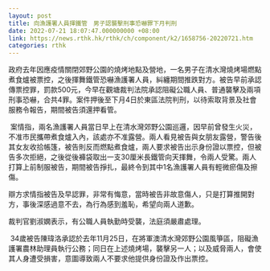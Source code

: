 ```yaml
---
layout: post
title: 向漁護署人員揮鐵管　男子認襲擊刑事恐嚇罪下月判刑
date: 2022-07-21 18:07:47.000000000 +08:00
link: https://news.rthk.hk/rthk/ch/component/k2/1658756-20220721.htm
categories: rthk
---
```


政府去年因應疫情關閉郊野公園的燒烤地點及營地，一名男子在清水灣燒烤場燃點煮食爐被票控，之後揮舞鐵管恐嚇漁護署人員，糾纏期間推跌對方。被告早前承認傳票控罪，罰款500元，今早在觀塘裁判法院承認阻礙公職人員、普通襲擊及兩項刑事恐嚇，合共4罪。案件押後至下月4日於東區法院判刑，以待索取背景及社會服務令報告，期間被告須還押看管。 

 案情指，兩名漁護署人員當日早上在清水灣郊野公園巡邏，因早前曾發生火災，不准市民攜帶煮食爐入內，該處亦不准露營。兩人看見被告與女朋友露營，警告後其女友收拾帳篷，被告則反而燃點煮食爐，兩人要求被告出示身份證以票控，但被告多次拒絕，之後從後褲袋取出一支30厘米長鐵管向天揮舞，令兩人受驚。兩人打算上前制服被告，期間被告掙扎，最終令到其中1名漁護署人員有輕微瘀傷及擦傷。

辯方求情指被告及早認罪，非常有悔意，當時被告非故意傷人，只是打算推開對方，事後深感過意不去，為行為感到羞恥，希望向兩人道歉。

裁判官劉淑嫻表示，有公職人員執勤時受襲，法庭須嚴肅處理。

 34歲被告陳瑋洛承認於去年11月25日，在將軍澳清水灣郊野公園風箏區，阻礙漁護署農林助理員執行公務；同日在上述燒烤場，襲擊另一人；以及威脅兩人，會使其人身遭受損害，意圖導致兩人不要求他提供身份證及作出票控。
